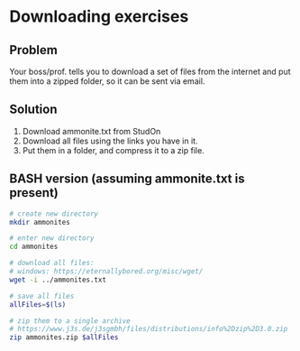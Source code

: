 # Downloading exercises

## Problem

Your boss/prof. tells you to download a set of files from the internet and put them into a zipped folder, so it can be sent via email.

## Solution
1. Download ammonite.txt from StudOn
2. Download all files using the links you have in it.
3. Put them in a folder, and compress it to a zip file. 

## BASH version (assuming ammonite.txt is present)

``` bash
# create new directory
mkdir ammonites

# enter new directory
cd ammonites

# download all files:
# windows: https://eternallybored.org/misc/wget/
wget -i ../ammonites.txt

# save all files
allFiles=$(ls)

# zip them to a single archive
# https://www.j3s.de/j3sgmbh/files/distributions/info%2Dzip%2D3.0.zip
zip ammonites.zip $allFiles

```
